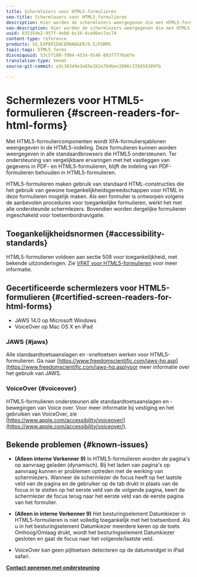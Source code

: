 ```yaml
---
title: Schermlezers voor HTML5-formulieren
seo-title: Schermlezers voor HTML5-formulieren
description: Hier worden de schermlezers weergegeven die met HTML5-formulieren worden ondersteund.
seo-description: Hier worden de schermlezers weergegeven die met HTML5-formulieren worden ondersteund.
uuid: 035354e2-957f-4eb6-bc16-4ca96ec7ac74
content-type: reference
products: SG_EXPERIENCEMANAGER/6.5/FORMS
topic-tags: hTML5_forms
discoiquuid: 53c57180-7004-4534-9146-603f7770a6fe
translation-type: tm+mt
source-git-commit: a3c303d4e3a85e1b2e794bec2006c335056309fb

---
```



# Schermlezers voor HTML5-formulieren {#screen-readers-for-html-forms}

Met HTML5-formuliercomponenten wordt XFA-formuliersjablonen weergegeven in de HTML5-indeling. Deze formulieren kunnen worden weergegeven in alle standaardbrowsers die HTML5 ondersteunen. Ter ondersteuning van vergelijkbare ervaringen met het vastleggen van gegevens in PDF- en HTML5-formulieren, blijft de indeling van PDF-formulieren behouden in HTML5-formulieren.

HTML5-formulieren maken gebruik van standaard HTML-constructies die het gebruik van gewone toegankelijkheidsgereedschappen voor HTML in deze formulieren mogelijk maken. Als een formulier is ontworpen volgens de aanbevolen procedures voor toegankelijke formulieren, werkt het met alle ondersteunde schermlezers. Bovendien worden dergelijke formulieren ingeschakeld voor toetsenbordnavigatie.

## Toegankelijkheidsnormen {#accessibility-standards}

HTML5-formulieren voldoen aan sectie 508 voor toegankelijkheid, met bekende uitzonderingen. Zie [VPAT voor HTML5-formulieren](https://www.adobe.com/mena_en/accessibility/compliance/livecycle-mobile-forms-es4-section-508-vpat.html) voor meer informatie.

## Gecertificeerde schermlezers voor HTML5-formulieren {#certified-screen-readers-for-html-forms}

* JAWS 14.0 op Microsoft Windows
* VoiceOver op Mac OS X en iPad

### JAWS {#jaws}

Alle standaardtoetsaanslagen en -sneltoetsen werken voor HTML5-formulieren. Ga naar [https://www.freedomscientific.com/jaws-hq.asp](https://www.freedomscientific.com/jaws-hq.asp)voor meer informatie over het gebruik van JAWS.

### VoiceOver {#voiceover}

HTML5-formulieren ondersteunen alle standaardtoetsaanslagen en -bewegingen van Voice over. Voor meer informatie bij vestiging en het gebruiken van VoiceOver, zie [https://www.apple.com/accessibility/voiceover/](https://www.apple.com/accessibility/voiceover/).

## Bekende problemen {#known-issues}

* **(Alleen interne Verkenner 9)** In HTML5-formulieren worden de pagina&#39;s op aanvraag geladen (dynamisch). Bij het laden van pagina&#39;s op aanvraag kunnen er problemen optreden met de werking van schermlezers. Wanneer de schermlezer de focus heeft op het laatste veld van de pagina en de gebruiker op de tab drukt in plaats van de focus in te stellen op het eerste veld van de volgende pagina, keert de schermlezer de focus terug naar het eerste veld van de eerste pagina van het formulier.
* **(Alleen in interne Verkenner 9)** Het besturingselement Datumkiezer in HTML5-formulieren is niet volledig toegankelijk met het toetsenbord. Als u in het besturingselement Datumkiezer meerdere keren op de toets Omhoog/Omlaag drukt, wordt het besturingselement Datumkiezer gesloten en gaat de focus naar het volgende/laatste veld.

* VoiceOver kan geen pijltoetsen detecteren op de datumwidget in iPad safari.

**[Contact opnemen met ondersteuning](https://www.adobe.com/account/sign-in.supportportal.html)**
